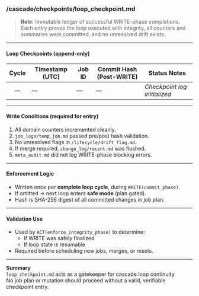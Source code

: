 <!-- @meta {
  "fileType": "append-only",
  "subtype": "loopBoundary",
  "purpose": "Marks validated WRITE-phase loop completions for traceability and state-lock verification.",
  "editPolicy": "appendOnly",
  "routeScope": "global"
} -->

### /cascade/checkpoints/loop_checkpoint.md

> **Role:** Immutable ledger of successful WRITE-phase completions.  
> Each entry proves the loop executed with integrity, all counters and summaries were committed, and no unresolved drift exists.

---

#### Loop Checkpoints (append-only)

| Cycle | Timestamp (UTC)       | Job ID   | Commit Hash (Post-WRITE)     | Status Notes                  |
|:-----:|------------------------|----------|-------------------------------|-------------------------------|
| —     | —                      | —        | —                             | _Checkpoint log initialized_  |

---

#### Write Conditions (required for entry)

1. All domain counters incremented cleanly.  
2. `job_logs/temp_job.md` passed pre/post hash validation.  
3. No unresolved flags in `/lifecycle/drift_flag.md`.  
4. If merge required, `change_log/recent.md` was flushed.  
5. `meta_audit.md` did not log WRITE-phase blocking errors.

---

#### Enforcement Logic

- Written once per **complete loop cycle**, during `WRITE(commit_phase)`.
- If omitted → next loop enters **safe mode** (plan gated).
- Hash is SHA-256 digest of all committed changes in job plan.

---

#### Validation Use

- Used by `ACT(enforce_integrity_phase)` to determine:
  - If WRITE was safely finalized
  - If loop state is resumable
- Required before scheduling new jobs, merges, or resets.

---

**Summary**  
`loop_checkpoint.md` acts as a gatekeeper for cascade loop continuity.  
No job plan or mutation should proceed without a valid, verifiable checkpoint entry.
